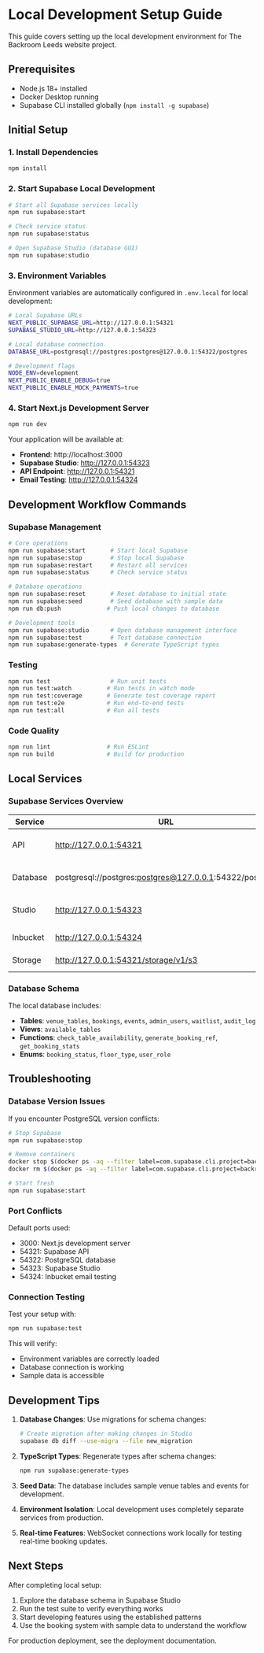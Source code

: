 # Local Development Setup Guide

This guide covers setting up the local development environment for The Backroom Leeds website project.

## Prerequisites

- Node.js 18+ installed
- Docker Desktop running
- Supabase CLI installed globally (`npm install -g supabase`)

## Initial Setup

### 1. Install Dependencies

```bash
npm install
```

### 2. Start Supabase Local Development

```bash
# Start all Supabase services locally
npm run supabase:start

# Check service status
npm run supabase:status

# Open Supabase Studio (database GUI)
npm run supabase:studio
```

### 3. Environment Variables

Environment variables are automatically configured in `.env.local` for local development:

```bash
# Local Supabase URLs
NEXT_PUBLIC_SUPABASE_URL=http://127.0.0.1:54321
SUPABASE_STUDIO_URL=http://127.0.0.1:54323

# Local database connection
DATABASE_URL=postgresql://postgres:postgres@127.0.0.1:54322/postgres

# Development flags
NODE_ENV=development
NEXT_PUBLIC_ENABLE_DEBUG=true
NEXT_PUBLIC_ENABLE_MOCK_PAYMENTS=true
```

### 4. Start Next.js Development Server

```bash
npm run dev
```

Your application will be available at:
- **Frontend**: http://localhost:3000
- **Supabase Studio**: http://127.0.0.1:54323
- **API Endpoint**: http://127.0.0.1:54321
- **Email Testing**: http://127.0.0.1:54324

## Development Workflow Commands

### Supabase Management

```bash
# Core operations
npm run supabase:start       # Start local Supabase
npm run supabase:stop        # Stop local Supabase
npm run supabase:restart     # Restart all services
npm run supabase:status      # Check service status

# Database operations
npm run supabase:reset       # Reset database to initial state
npm run supabase:seed        # Seed database with sample data
npm run db:push             # Push local changes to database

# Development tools
npm run supabase:studio      # Open database management interface
npm run supabase:test        # Test database connection
npm run supabase:generate-types  # Generate TypeScript types
```

### Testing

```bash
npm run test                 # Run unit tests
npm run test:watch          # Run tests in watch mode
npm run test:coverage       # Generate test coverage report
npm run test:e2e            # Run end-to-end tests
npm run test:all            # Run all tests
```

### Code Quality

```bash
npm run lint                # Run ESLint
npm run build               # Build for production
```

## Local Services

### Supabase Services Overview

| Service | URL | Description |
|---------|-----|-------------|
| API | http://127.0.0.1:54321 | Main Supabase API endpoint |
| Database | postgresql://postgres:postgres@127.0.0.1:54322/postgres | Direct PostgreSQL connection |
| Studio | http://127.0.0.1:54323 | Database management interface |
| Inbucket | http://127.0.0.1:54324 | Email testing interface |
| Storage | http://127.0.0.1:54321/storage/v1/s3 | File storage endpoint |

### Database Schema

The local database includes:
- **Tables**: `venue_tables`, `bookings`, `events`, `admin_users`, `waitlist`, `audit_log`
- **Views**: `available_tables`
- **Functions**: `check_table_availability`, `generate_booking_ref`, `get_booking_stats`
- **Enums**: `booking_status`, `floor_type`, `user_role`

## Troubleshooting

### Database Version Issues

If you encounter PostgreSQL version conflicts:

```bash
# Stop Supabase
npm run supabase:stop

# Remove containers
docker stop $(docker ps -aq --filter label=com.supabase.cli.project=backroom-leeds-website)
docker rm $(docker ps -aq --filter label=com.supabase.cli.project=backroom-leeds-website)

# Start fresh
npm run supabase:start
```

### Port Conflicts

Default ports used:
- 3000: Next.js development server
- 54321: Supabase API
- 54322: PostgreSQL database
- 54323: Supabase Studio
- 54324: Inbucket email testing

### Connection Testing

Test your setup with:

```bash
npm run supabase:test
```

This will verify:
- Environment variables are correctly loaded
- Database connection is working
- Sample data is accessible

## Development Tips

1. **Database Changes**: Use migrations for schema changes:
   ```bash
   # Create migration after making changes in Studio
   supabase db diff --use-migra --file new_migration
   ```

2. **TypeScript Types**: Regenerate types after schema changes:
   ```bash
   npm run supabase:generate-types
   ```

3. **Seed Data**: The database includes sample venue tables and events for development.

4. **Environment Isolation**: Local development uses completely separate services from production.

5. **Real-time Features**: WebSocket connections work locally for testing real-time booking updates.

## Next Steps

After completing local setup:
1. Explore the database schema in Supabase Studio
2. Run the test suite to verify everything works
3. Start developing features using the established patterns
4. Use the booking system with sample data to understand the workflow

For production deployment, see the deployment documentation.